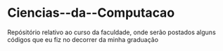 # Ciencias--da--Computacao
Repósitório relativo ao curso da faculdade, onde serão postados alguns códigos que eu fiz no decorrer da minha graduação
